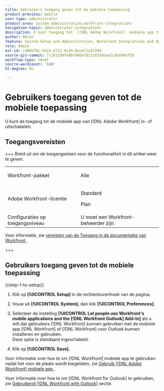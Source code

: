 ```yaml
---
title: Gebruikers toegang geven tot de mobiele toepassing
product-previous: mobile
user-type: administrator
product-area: system-administration;workfront-integrations
navigation-topic: administrator-integrations
description: U kunt toegang tot  [!DNL Adobe Workfront]  mobiele app toelaten of onbruikbaar maken.
author: Nolan
feature: System Setup and Administration, Workfront Integrations and Apps
role: Admin
exl-id: cd09e78c-bd2a-4712-9c35-8acbf1a3729d
source-git-commit: 711812d9fd4bf48bb7612c0339cee2cdbe08ef10
workflow-type: tm+mt
source-wordcount: '148'
ht-degree: 0%

---
```


# Gebruikers toegang geven tot de mobiele toepassing

U kunt de toegang tot de mobiele app van [!DNL Adobe Workfront] in- of uitschakelen.

## Toegangsvereisten

+++ Breid uit om de toegangseisen voor de functionaliteit in dit artikel weer te geven.

<table style="table-layout:auto"> 
 <col> 
 <col> 
 <tbody> 
  <tr> 
   <td role="rowheader">Workfront-pakket</td> 
   <td><p>Alle</p></td> 
  </tr> 
  <tr> 
   <td role="rowheader">Adobe Workfront-licentie</td> 
   <td><p>Standard</p> <p>Plan</p></td> 
  </tr> 
  <tr> 
   <td role="rowheader">Configuraties op toegangsniveau</td> 
   <td>U moet een Workfront-beheerder zijn. </td> 
  </tr> 
 </tbody> 
</table>

Voor informatie, zie [&#x200B; vereisten van de Toegang in de documentatie van Workfront &#x200B;](/help/quicksilver/administration-and-setup/add-users/access-levels-and-object-permissions/access-level-requirements-in-documentation.md).

+++

## Gebruikers toegang geven tot de mobiele toepassing

{{step-1-to-setup}}

1. Klik op **[!UICONTROL Setup]** in de rechterbovenhoek van de pagina.

1. Vouw uit **[!UICONTROL System],** dan klik **[!UICONTROL Preferences].**

1. Selecteer de instelling **[!UICONTROL Let people use Workfront's mobile applications and the [!DNL Workfront Outlook] Add-In]** als u wilt dat gebruikers [!DNL Workfront] kunnen gebruiken met de mobiele app [!DNL Workfront] of [!DNL Workfront] voor Outlook kunnen installeren en gebruiken.\
   Deze optie is standaard ingeschakeld.

1. Klik op **[!UICONTROL Save].**

Voor informatie over hoe te om [!DNL Workfront] mobiele app te gebruiken nadat het voor de plaats wordt toegelaten, zie [&#x200B; Gebruik  [!DNL Adobe Workfront]  mobiele app &#x200B;](../../workfront-basics/mobile-apps/using-the-workfront-mobile-app/use-the-mobile-app.md).

Voor informatie over hoe te om [!DNL Workfront for Outlook] te gebruiken, zie [&#x200B; Gebruikend  [!DNL Workfront with Outlook]](../../workfront-integrations-and-apps/using-workfront-with-outlook/workfront-for-outlook.md) sectie.
